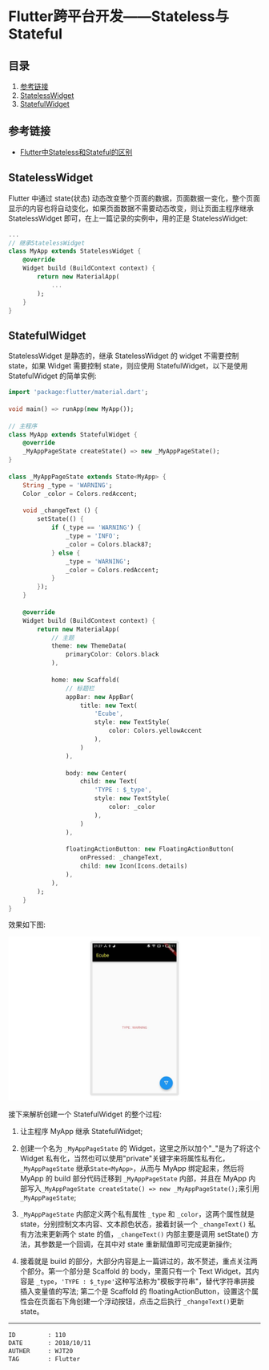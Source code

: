 
# Flutter跨平台开发——Stateless与Stateful #

## 目录 ##

1. [参考链接](#href1)
2. [StatelessWidget](#href2)
3. [StatefulWidget](#href3)

## <a name="href1">参考链接</a> ##

- [Flutter中Stateless和Stateful的区别](https://blog.csdn.net/kevinzhan0417/article/details/82458498)

## <a name="href2">StatelessWidget</a> ##

Flutter 中通过 state(状态) 动态改变整个页面的数据，页面数据一变化，整个页面显示的内容也将自动变化，如果页面数据不需要动态改变，则让页面主程序继承 StatelessWidget 即可，在上一篇记录的实例中，用的正是 StatelessWidget:

```dart
...
// 继承StatelessWidget
class MyApp extends StatelessWidget {
    @override
    Widget build (BuildContext context) {
        return new MaterialApp(
            ...
        );
    }
}
```

## <a name="href3">StatefulWidget</a> ##

StatelessWidget 是静态的，继承 StatelessWidget 的 widget 不需要控制 state，如果 Widget 需要控制 state，则应使用 StatefulWidget，以下是使用 StatefulWidget 的简单实例:

```dart
import 'package:flutter/material.dart';

void main() => runApp(new MyApp());

// 主程序
class MyApp extends StatefulWidget {
    @override
    _MyAppPageState createState() => new _MyAppPageState();
}

class _MyAppPageState extends State<MyApp> {
    String _type = 'WARNING';
    Color _color = Colors.redAccent;

    void _changeText () {
        setState(() {
            if (_type == 'WARNING') {
                _type = 'INFO';
                _color = Colors.black87;
            } else {
                _type = 'WARNING';
                _color = Colors.redAccent;
            }
        });
    }

    @override
    Widget build (BuildContext context) {
        return new MaterialApp(
            // 主题
            theme: new ThemeData(
                primaryColor: Colors.black
            ),

            home: new Scaffold(
                // 标题栏
                appBar: new AppBar(
                    title: new Text(
                        'Ecube',
                        style: new TextStyle(
                            color: Colors.yellowAccent
                        ),
                    )
                ),

                body: new Center(
                    child: new Text(
                        'TYPE : $_type',
                        style: new TextStyle(
                            color: _color
                        ),
                    )
                ),

                floatingActionButton: new FloatingActionButton(
                    onPressed: _changeText,
                    child: new Icon(Icons.details)
                ),
            ),
        );
    }
}
```

效果如下图:

![image](https://raw.githubusercontent.com/WebUnion-core/anthill/master/WJT20/images/w95.jpg)

接下来解析创建一个 StatefulWidget 的整个过程:

1. 让主程序 MyApp 继承 StatefulWidget;

2. 创建一个名为 `_MyAppPageState` 的 Widget，这里之所以加个"\_"是为了将这个 Widget 私有化，当然也可以使用"private"关键字来将属性私有化，`_MyAppPageState` 继承`State<MyApp>`，从而与 MyApp 绑定起来，然后将 MyApp 的 build 部分代码迁移到 `_MyAppPageState` 内部，并且在 MyApp 内部写入`_MyAppPageState createState() => new _MyAppPageState();`来引用 `_MyAppPageState`;

3. `_MyAppPageState` 内部定义两个私有属性 `_type` 和 `_color`，这两个属性就是 state，分别控制文本内容、文本颜色状态，接着封装一个 `_changeText()` 私有方法来更新两个 state 的值，`_changeText()` 内部主要是调用 setState() 方法，其参数是一个回调，在其中对 state 重新赋值即可完成更新操作;

4. 接着就是 build 的部分，大部分内容是上一篇讲过的，故不赘述，重点关注两个部分。第一个部分是 Scaffold 的 body，里面只有一个 Text Widget，其内容是 `_type`，`'TYPE : $_type'`这种写法称为"模板字符串"，替代字符串拼接插入变量值的写法; 第二个是 Scaffold 的 floatingActionButton，设置这个属性会在页面右下角创建一个浮动按钮，点击之后执行 `_changeText()`更新 state。

---

```
ID         : 110
DATE       : 2018/10/11
AUTHER     : WJT20
TAG        : Flutter
```
